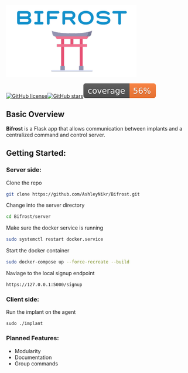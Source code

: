 ![Bifrost](docs/img/Bifrost.png)

[![GitHub license](https://img.shields.io/github/license/AshleyNikr/Bifrost)](https://github.com/AshleyNikr/Bifrost/blob/master/LICENSE)[![GitHub stars](https://img.shields.io/github/stars/AshleyNikr/Bifrost)](https://github.com/AshleyNikr/Bifrost/stargazers)![Test coverage](docs/img/coverage.svg)
## Basic Overview
**Bifrost** is a Flask app that allows communication between implants and a centralized command and control server.
## Getting Started:
### Server side:
Clone the repo
```bash
git clone https://github.com/AshleyNikr/Bifrost.git
```
Change into the server directory
```bash
cd Bifrost/server
```
Make sure the docker service is running
```bash
sudo systemctl restart docker.service
```
Start the docker container
```bash
sudo docker-compose up --force-recreate --build
```
Naviage to the local signup endpoint  
```
https://127.0.0.1:5000/signup
```
### Client side:
Run the implant on the agent
```
sudo ./implant
```
### Planned Features:
- Modularity
- Documentation
- Group commands
